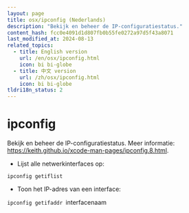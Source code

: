 ```yaml
---
layout: page
title: osx/ipconfig (Nederlands)
description: "Bekijk en beheer de IP-configuratiestatus."
content_hash: fcc0e4091d1d807fb0b55fe0272a97d5f43a8071
last_modified_at: 2024-08-13
related_topics:
  - title: English version
    url: /en/osx/ipconfig.html
    icon: bi bi-globe
  - title: 中文 version
    url: /zh/osx/ipconfig.html
    icon: bi bi-globe
tldri18n_status: 2
---
```

# ipconfig

Bekijk en beheer de IP-configuratiestatus.
Meer informatie: <https://keith.github.io/xcode-man-pages/ipconfig.8.html>.

- Lijst alle netwerkinterfaces op:

`ipconfig getiflist`

- Toon het IP-adres van een interface:

`ipconfig getifaddr `<span class="tldr-var badge badge-pill bg-dark-lm bg-white-dm text-white-lm text-dark-dm font-weight-bold">interfacenaam</span>

